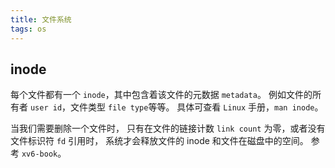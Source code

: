 ```yaml
---
title: 文件系统
tags: os
---
```


## inode

每个文件都有一个 `inode`，其中包含着该文件的元数据 `metadata`。
例如文件的所有者 `user id`，文件类型 `file type`等等。
具体可查看 `Linux` 手册，`man inode`。

当我们需要删除一个文件时，
只有在文件的链接计数 `link count` 为零，或者没有文件标识符 `fd` 引用时，
系统才会释放文件的 inode 和文件在磁盘中的空间。
参考 `xv6-book`。

